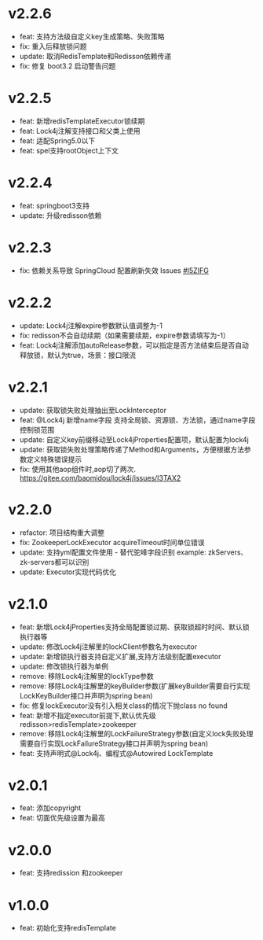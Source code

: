 # v2.2.6
- feat: 支持方法级自定义key生成策略、失败策略
- fix: 重入后释放锁问题
- update: 取消RedisTemplate和Redisson依赖传递
- fix: 修复 boot3.2 启动警告问题

# v2.2.5

- feat: 新增redisTemplateExecutor锁续期
- feat: Lock4j注解支持接口和父类上使用
- feat: 适配Spring5.0以下
- feat: spel支持rootObject上下文

# v2.2.4

- feat: springboot3支持
- update: 升级redisson依赖

# v2.2.3

- fix: 依赖关系导致 SpringCloud 配置刷新失效 Issues [#I5ZIFG](https://gitee.com/baomidou/lock4j/issues/I5ZIFG)

# v2.2.2

- update: Lock4j注解expire参数默认值调整为-1
- fix: redisson不会自动续期（如果需要续期，expire参数请填写为-1）
- feat: Lock4j注解添加autoRelease参数，可以指定是否方法结束后是否自动释放锁，默认为true，场景：接口限流

# v2.2.1

- update: 获取锁失败处理抽出至LockInterceptor
- feat: @Lock4j 新增name字段 支持全局锁、资源锁、方法锁，通过name字段控制锁范围
- update: 自定义key前缀移动至Lock4jProperties配置项，默认配置为lock4j
- update: 获取锁失败处理策略传递了Method和Arguments，方便根据方法参数定义特殊错误提示
- fix: 使用其他aop组件时,aop切了两次. https://gitee.com/baomidou/lock4j/issues/I3TAX2

# v2.2.0

- refactor: 项目结构重大调整
- fix: ZookeeperLockExecutor acquireTimeout时间单位错误
- update: 支持yml配置文件使用 - 替代驼峰字段识别 example: zkServers、zk-servers都可以识别
- update: Executor实现代码优化

# v2.1.0

- feat: 新增Lock4jProperties支持全局配置锁过期、获取锁超时时间、默认锁执行器等
- update: 修改Lock4j注解里的lockClient参数名为executor
- update: 新增锁执行器支持自定义扩展,支持方法级别配置executor
- update: 修改锁执行器为单例
- remove: 移除Lock4j注解里的lockType参数
- remove: 移除Lock4j注解里的keyBuilder参数(扩展keyBuilder需要自行实现LockKeyBuilder接口并声明为spring bean)
- fix: 修复lockExecutor没有引入相关class的情况下抛class no found
- feat: 新增不指定executor前提下,默认优先级redisson>redisTemplate>zookeeper
- remove: 移除Lock4j注解里的LockFailureStrategy参数(自定义lock失败处理需要自行实现LockFailureStrategy接口并声明为spring bean)
- feat: 支持声明式@Lock4j、编程式@Autowired LockTemplate

# v2.0.1

- feat: 添加copyright
- feat: 切面优先级设置为最高

# v2.0.0

- feat: 支持redission 和zookeeper

# v1.0.0

- feat: 初始化支持redisTemplate